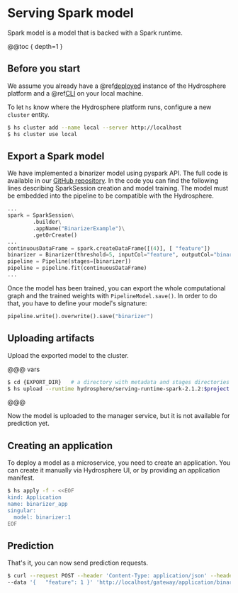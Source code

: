 # Serving Spark model

Spark model is a model that is backed with a Spark runtime. 

@@toc { depth=1 }

## Before you start

We assume you already have a @ref[deployed](../../hydro_serving_docs/install/platform.md) instance of the Hydrosphere platform and a @ref[CLI](../../hydro_serving_docs/install/client/cli.md) on your local machine.

To let `hs` know where the Hydrosphere platform runs, configure a new `cluster` entity. 

```sh 
$ hs cluster add --name local --server http://localhost
$ hs cluster use local
```

## Export a Spark model

We have implemented a binarizer model using pyspark API. The full code is available in our [GitHub repository](https://github.com/Hydrospheredata/hydro-serving-example/tree/master/examples/binarizer/bin_train.py). In the code you can find the following lines describing SparkSession creation and model training. The model must be embedded into the pipeline to be compatible with the Hydrosphere. 

```python
...
spark = SparkSession\
        .builder\
        .appName("BinarizerExample")\
        .getOrCreate()
...
continuousDataFrame = spark.createDataFrame([(4)], [ "feature"])
binarizer = Binarizer(threshold=5, inputCol="feature", outputCol="binarized_feature")
pipeline = Pipeline(stages=[binarizer])
pipeline = pipeline.fit(continuousDataFrame)
...
```

Once the model has been trained, you can export the whole computational graph and the trained weights with `PipelineModel.save()`. In order to do that, you have to define your model's signature:

```python
pipeline.write().overwrite().save("binarizer")
```

## Uploading artifacts

Upload the exported model to the cluster.

@@@ vars
```sh
$ cd {EXPORT_DIR}   # a directory with metadata and stages directories
$ hs upload --runtime hydrosphere/serving-runtime-spark-2.1.2:$project.released_version$
```
@@@

Now the model is uploaded to the manager service, but it is not available 
for prediction yet. 

## Creating an application

To deploy a model as a microservice, you need to create an application. You can create it manually via Hydrosphere UI, or by providing an application manifest.

```sh
$ hs apply -f - <<EOF
kind: Application
name: binarizer_app
singular:
  model: binarizer:1
EOF
```

## Prediction

That's it, you can now send prediction requests. 

```sh 
$ curl --request POST --header 'Content-Type: application/json' --header 'Accept: application/json' \
--data '{   "feature": 1 }' 'http://localhost/gateway/application/binarizer_app'
```

